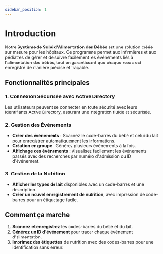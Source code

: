 ```yaml
---
sidebar_position: 1
---
```

# Introduction

Notre **Système de Suivi d'Alimentation des Bébés** est une solution créée sur mesure pour les hôpitaux. Ce programme permet aux infirmières et aux pédiatres de gérer et de suivre facilement les événements liés à l'alimentation des bébés, tout en garantissant que chaque repas est enregistré de manière précise et traçable.

## Fonctionnalités principales

### 1. Connexion Sécurisée avec Active Directory
Les utilisateurs peuvent se connecter en toute sécurité avec leurs identifiants Active Directory, assurant une intégration fluide et sécurisée.

### 2. Gestion des Événements
- **Créer des événements** : Scannez le code-barres du bébé et celui du lait pour enregistrer automatiquement les informations.
- **Création en groupe** : Générez plusieurs événements à la fois.
- **Affichage des événements** : Visualisez facilement les événements passés avec des recherches par numéro d'admission ou ID d'événement.

### 3. Gestion de la Nutrition
- **Afficher les types de lait** disponibles avec un code-barres et une description.
- **Créer un nouvel enregistrement de nutrition**, avec impression de code-barres pour un étiquetage facile.

## Comment ça marche
1. **Scannez et enregistrez** les codes-barres du bébé et du lait.
2. **Générez un ID d'événement** pour tracer chaque événement d'alimentation.
3. **Imprimez des étiquettes** de nutrition avec des codes-barres pour une identification sans erreur.
 
